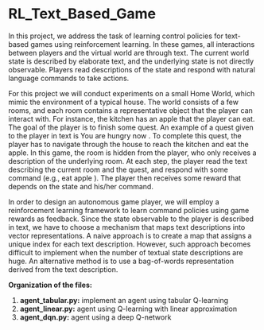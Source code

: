# RL_Text_Based_Game

In this project, we address the task of learning control policies for text-based games using reinforcement learning. 
In these games, all interactions between players and the virtual world are through text. 
The current world state is described by elaborate text, and the underlying state is not directly observable. 
Players read descriptions of the state and respond with natural language commands to take actions.

For this project we will conduct experiments on a small Home World, which mimic the environment of a typical house.
The world consists of a few rooms, and each room contains a representative object that the player can interact with. 
For instance, the kitchen has an apple that the player can eat. The goal of the player is to finish some quest. 
An example of a quest given to the player in text is You are hungry now . To complete this quest, the player has to navigate through the house to reach the kitchen and eat the apple. In this game, the room is hidden from the player, who only receives a description of the underlying room. At each step, the player read the text describing the current room and the quest, and respond with some command (e.g., eat apple ). The player then receives some reward that depends on the state and his/her command.

In order to design an autonomous game player, we will employ a reinforcement learning framework to learn command policies using game rewards as feedback. 
Since the state observable to the player is described in text, we have to choose a mechanism that maps text descriptions into vector representations. 
A naive approach is to create a map that assigns a unique index for each text description. 
However, such approach becomes difficult to implement when the number of textual state descriptions are huge. 
An alternative method is to use a bag-of-words representation derived from the text description.

**Organization of the files:**

1. **agent_tabular.py:** implement an agent using tabular Q-learning
2. **agent_linear.py:** agent using Q-learning with linear approximation
3. **agent_dqn.py:** agent using a deep Q-network
